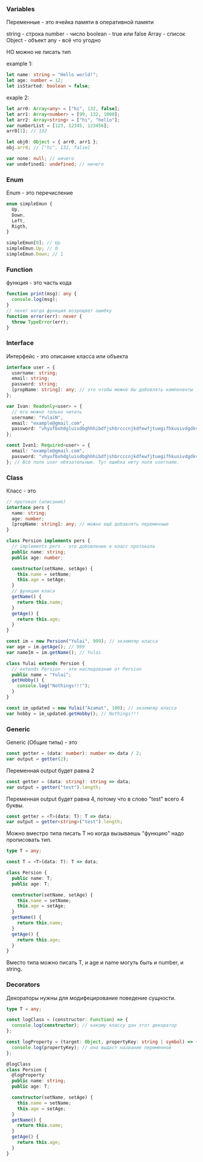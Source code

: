 ### Variables

Переменные - это ячейка памяти в оперативной памяти

string - строка
number - число
boolean - true или false
Array - список
Object - объект
any - всё что угодно

НО можно не писать тип

example 1:

```typescript
let name: string = "Hello world!";
let age: number = 12;
let isStarted: boolean = false;
```

exaple 2:

```typescript
let arr0: Array<any> = ["hi", 132, false];
let arr1: Array<number> = [99, 132, 1000];
let arr2: Array<string> = ["hi", "hello"];
var numberList = [123, 12345, 123456];
arr0[1]; // 132

let obj0: Object = { arr0, arr1 };
obj.arr0; // ["hi", 132, false]

var none: null; // ничего
var undefined1: undefined; // ничего
```

### Enum

Enum - это перечисление

```typescript
enum simpleEmun {
  Up,
  Down,
  Left,
  Rigth,
}

simpleEmun[0]; // Up
simpleEmun.Up; // 0
simpleEmun.Down; // 1
```

### Function

функция - это часть кода

```typescript
function print(msg): any {
  console.log(msg);
}
// never когда функция возрощяет ошибку
function error(err): never {
  throw TypeError(err);
}
```

### Interface

Интерфейс - это описание класса или объекта

```typescript
interface user = {
  username: string;
  email: string;
  password: string;
  [propName: string]: any; // это чтобы можно бы добовлять компоненты
};

var Ivan: Readonly<user> = {
  // его можно только читать
  username: "YulaiN",
  email: "example@gmail.com",
  password: "vhyufbxhdgluisdbghhhibdfjshbrcccnjkdfewfjtuegifhkusivdgdkvhvgvdhk",
};

const Ivan1: Required<user> = {
  email: "example@gmail.com",
  password: "vhyufbxhdgluisdbghhhibdfjshbrcccnjkdfewfjtuegifhkusivdgdkvhvgvdhk",
}; // Все поля user обязательные. Тут ошибка нету поля username.
```

### Class

Класс - это

```typescript
// протокол (описание)
interface pers {
  name: string;
  age: number;
  [propName: string]: any; // можно ещё добавлять переменные
}

class Persion implements pers {
  // implements pers - это добовление в класс протокола
  public name: string;
  public age: number;

  constructor(setName, setAge) {
    this.name = setName;
    this.age = setAge;
  }
  // функции класа
  getName() {
    return this.name;
  }
  getAge() {
    return this.age;
  }
}

const im = new Persion("Yulai", 999); // экземляр класса
var age = im.getAge(); // 999
var nameIm = im.getName(); // Yulai

class Yulai extends Persion {
  // extends Persion - это наследование от Persion
  public name = "Yulai";
  getHobby() {
    console.log("Nothings!!!");
  }
}

const im_updated = new Yulai("Azamat", 100); // экземляр класса
var hobby = im_updated.getHobby(); // Nothings!!!
```

### Generic

Generic (Общие типы) - это

```typescript
const getter = (data: number): number => data / 2;
var output = getter(2);
```

Переменная output будет равна 2

```typescript
const getter = (data: string): string => data;
var output = getter("test").length;
```

Переменная output будет равна 4, потому что в слово "test" всего 4 буквы.

```typescript
const getter = <T>(data: T): T => data;
var output = getter<string>("test").length;
```

Можно вместро типа писать T но когда вызываешь "функцию" надо прописовать тип.

```typescript
type T = any;

const T = <T>(data: T): T => data;

class Persion {
  public name: T;
  public age: T;

  constructor(setName, setAge) {
    this.name = setName;
    this.age = setAge;
  }
  getName() {
    return this.name;
  }
  getAge() {
    return this.age;
  }
}
```

Вместо типа можно писать T, и age и name могуть быть и number, и string.

### Decorators

Декораторы нужны для модифецирование поведение сущности.

```typescript
type T = any;

const logClass = (constructor: Function) => {
  console.log(constructor); // какому классу дан этот декоратор
};

const logProperty = (target: Object, propertyKey: string | symbol) => {
  console.log(propertyKey); // она выдаст название переменной
};

@logClass
class Persion {
  @logProperty
  public name: string;
  public age: T;

  constructor(setName, setAge) {
    this.name = setName;
    this.age = setAge;
  }
  getName() {
    return this.name;
  }
  getAge() {
    return this.age;
  }
}
```
